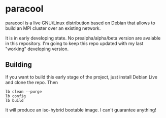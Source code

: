 # paracool

paracool is a live GNU\Linux distribution based on Debian that allows to build an MPI cluster over an existing network.

It is in early developing state. No prealpha/alpha/beta version are avaiable in this repository. I'm going to keep this repo updated with my last "working" developing version.

## Building

If you want to build this early stage of the project, just install Debian Live and clone the repo. Then
```
lb clean --purge
lb config
lb build
```
It will produce an iso-hybrid bootable image. I can't guarantee anything!
